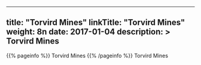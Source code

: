 
---
title: "Torvird Mines"
linkTitle: "Torvird Mines"
weight: 8n
date: 2017-01-04
description: >
 Torvird Mines
---

{{% pageinfo %}}
Torvird Mines
{{% /pageinfo %}}
Torvird Mines
